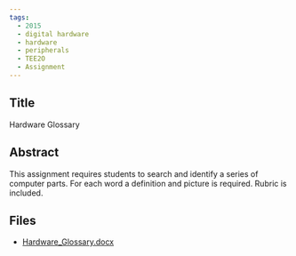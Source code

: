 ```yaml
---
tags:
  - 2015
  - digital hardware
  - hardware
  - peripherals
  - TEE2O
  - Assignment
---
```

    
## Title

 Hardware Glossary

## Abstract

This assignment requires students to search and identify a series of computer parts. For each word a definition and picture is required. Rubric is included.

## Files

- [Hardware_Glossary.docx](resources/2015/Brad_Strassburger/Hardware_Glossary.docx)
